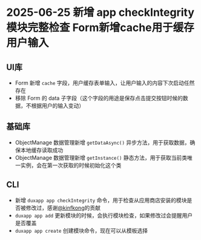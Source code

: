 # 2025-06-25 新增 app checkIntegrity 模块完整检查 Form新增cache用于缓存用户输入

## UI库

- Form 新增 `cache` 字段，用户缓存表单输入，让用户输入的内容下次启动任然存在
- 移除 Form 的 data 子字段（这个字段的用途是保存点击提交按钮时候的数据，不根据用户的输入变动）

## 基础库

- ObjectManage 数据管理新增 `getDataAsync()` 异步方法，用于获取数据，确保本地缓存读取成功
- ObjectManage 数据管理新增 `getInstance()` 静态方法，用于获取当前类唯一实例，会在第一次获取的时候初始化这个类

## CLI

- 新增 `duxapp app checkIntegrity` 命令，用于检查从应用商店安装的模块是否被修改过，感谢[@kinfkong](https://github.com/kinfkong)的贡献
- `duxapp app add` 更新模块的时候，会执行模块检查，如果修改过会提醒用户是否覆盖
- `duxapp app create` 创建模块命令，现在可以从模板选择

